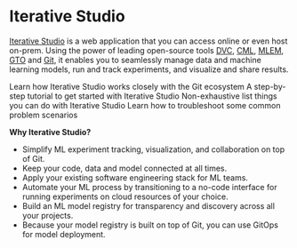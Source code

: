 # Iterative Studio

[Iterative Studio](https://studio.iterative.ai/) is a web application that you
can access online or even host on-prem. Using the power of leading open-source
tools [DVC](https://dvc.org/), [CML](https://cml.dev), [MLEM](https://mlem.ai/),
[GTO](https://github.com/iterative/gto) and [Git](https://git-scm.com/), it
enables you to seamlessly manage data and machine learning models, run and track
experiments, and visualize and share results.

<cards>

  <card href="/doc/studio/how-it-works" heading="How Iterative Studio works">
    Learn how Iterative Studio works closely with the Git ecosystem
  </card>

  <card href="/doc/studio/get-started" heading="Get started">
    A step-by-step tutorial to get started with Iterative Studio
  </card>

  <card href="/doc/studio/user-guide" heading="User guide">
    Non-exhaustive list things you can do with Iterative Studio
  </card>

  <card href="/doc/studio/troubleshooting" heading="Troubleshooting">
    Learn how to troubleshoot some common problem scenarios
  </card>

</cards>

**Why Iterative Studio?**

- Simplify ML experiment tracking, visualization, and collaboration on top of
  Git.
- Keep your code, data and model connected at all times.
- Apply your existing software engineering stack for ML teams.
- Automate your ML process by transitioning to a no-code interface for running
  experiments on cloud resources of your choice.
- Build an ML model registry for transparency and discovery across all your
  projects.
- Because your model registry is built on top of Git, you can use GitOps for
  model deployment.
